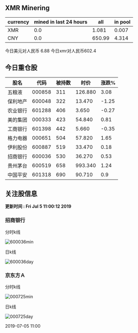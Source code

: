 ## XMR Minering

|currency|mined in last 24 hours|all|in pool|
|---|---|---|---|
|XMR|0.0|1.081|0.007|
|CNY|0.0|650.99|4.314|

今日美元对人民币 6.88	今日xmr对人民币602.4


## 今日重仓股 

|股名|代码|被持数|时价|涨跌%|
|---|---|---|---|---|
|五粮液|000858|311|126.880|3.08|
|保利地产|600048|322|13.470|-1.25|
|农业银行|601288|406|3.650|-0.27|
|美的集团|000333|423|54.840|0.81|
|工商银行|601398|442|5.660|-0.35|
|格力电器|000651|504|57.820|1.65|
|伊利股份|600887|519|33.470|0.18|
|招商银行|600036|530|36.270|0.53|
|贵州茅台|600519|658|993.340|1.24|
|中国平安|601318|690|90.710|0.9|

## 关注股信息
**更新时间 : Fri Jul  5 11:00:12 2019**
### 招商银行 
分时k线

![600036min](http://image.sinajs.cn/newchart/min/n/sh600036.gif)

日k线

![600036day](http://image.sinajs.cn/newchart/daily/n/sh600036.gif)

### 京东方Ａ 
分时k线

![000725min](http://image.sinajs.cn/newchart/min/n/sz000725.gif)

日k线

![000725day](http://image.sinajs.cn/newchart/daily/n/sz000725.gif)

2019-07-05 11:00